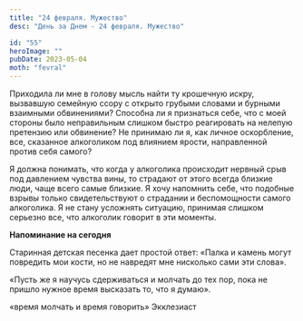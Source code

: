 ```yaml
---
title: "24 февраля. Мужество"
desc: "День за Днем - 24 февраля. Мужество"

id: "55"
heroImage: ""
pubDate: 2023-05-04
moth: "fevral"
---
```


Приходила ли мне в голову мысль найти ту крошечную искру, вызвавшую семейную
ссору с открыто грубыми словами и бурными взаимными обвинениями? Способна ли я
признаться себе, что с моей стороны было неправильным слишком быстро
реагировать на нелепую претензию или обвинение? Не принимаю ли я, как личное
оскорбление, все, сказанное алкоголиком под влиянием ярости, направленной
против себя самого?

Я должна понимать, что когда у алкоголика происходит нервный срыв под
давлением чувства вины, то страдают от этого всегда близкие люди, чаще всего
самые близкие. Я хочу напомнить себе, что подобные взрывы только
свидетельствуют о страдании и беспомощности самого алкоголика. Я не стану
усложнять ситуацию, принимая слишком серьезно все, что алкоголик говорит в эти
моменты.

**Напоминание на сегодня**

Старинная детская песенка дает простой ответ: «Палка и камень могут повредить
мои кости, но не навредят мне нисколько сами эти слова».

«Пусть же я научусь сдерживаться и молчать до тех пор, пока не пришло нужное
время высказать то, что я думаю».

«время молчать и время говорить» Экклезиаст
